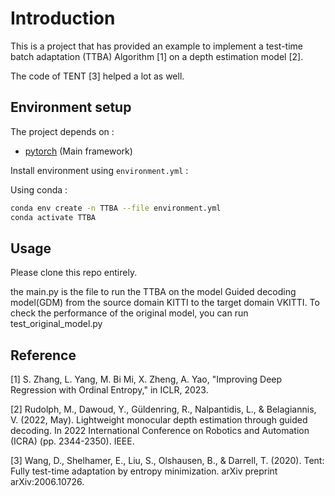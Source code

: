 # Introduction

This is a project that has provided an example to implement a test-time batch adaptation (TTBA) Algorithm [1] on a depth estimation model [2].

The code of TENT [3] helped a lot as well. 


## **Environment setup**
The project depends on :
- [pytorch](https://pytorch.org/) (Main framework)


Install environment using `environment.yml` : 


Using conda : 

```bash
conda env create -n TTBA --file environment.yml
conda activate TTBA
```


## **Usage**
Please clone this repo entirely.

the main.py is the file to run the TTBA on the model Guided decoding model(GDM) from the source domain KITTI to the target domain VKITTI.
To check the performance of the original model, you can run test_original_model.py


## Reference

[1] S. Zhang, L. Yang, M. Bi Mi, X. Zheng, A. Yao, "Improving Deep Regression with Ordinal Entropy," in ICLR, 2023.

[2] Rudolph, M., Dawoud, Y., Güldenring, R., Nalpantidis, L., & Belagiannis, V. (2022, May). Lightweight monocular depth estimation through guided decoding. In 2022 International Conference on Robotics and Automation (ICRA) (pp. 2344-2350). IEEE.

[3] Wang, D., Shelhamer, E., Liu, S., Olshausen, B., & Darrell, T. (2020). Tent: Fully test-time adaptation by entropy minimization. arXiv preprint arXiv:2006.10726.

